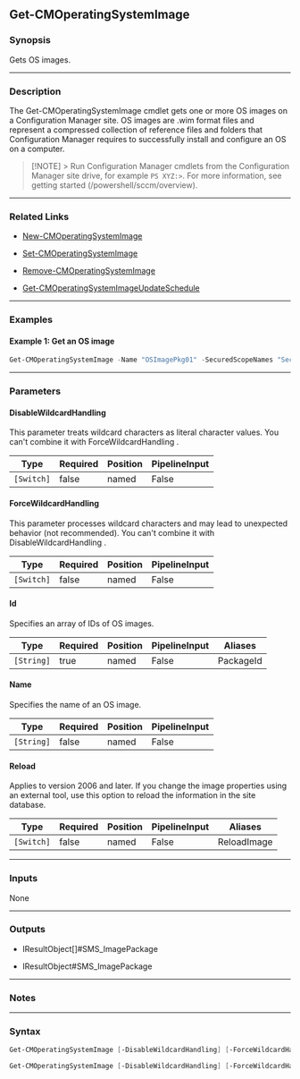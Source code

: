Get-CMOperatingSystemImage
--------------------------




### Synopsis
Gets OS images.



---


### Description

The Get-CMOperatingSystemImage cmdlet gets one or more OS images on a Configuration Manager site. OS images are .wim format files and represent a compressed collection of reference files and folders that Configuration Manager requires to successfully install and configure an OS on a computer.



> [!NOTE] > Run Configuration Manager cmdlets from the Configuration Manager site drive, for example `PS XYZ:>`. For more information, see getting started (/powershell/sccm/overview).



---


### Related Links
* [New-CMOperatingSystemImage](New-CMOperatingSystemImage)



* [Set-CMOperatingSystemImage](Set-CMOperatingSystemImage)



* [Remove-CMOperatingSystemImage](Remove-CMOperatingSystemImage)



* [Get-CMOperatingSystemImageUpdateSchedule](Get-CMOperatingSystemImageUpdateSchedule)





---


### Examples
#### Example 1: Get an OS image
```PowerShell
Get-CMOperatingSystemImage -Name "OSImagePkg01" -SecuredScopeNames "SecScope02"
```



---


### Parameters
#### **DisableWildcardHandling**

This parameter treats wildcard characters as literal character values. You can't combine it with ForceWildcardHandling .






|Type      |Required|Position|PipelineInput|
|----------|--------|--------|-------------|
|`[Switch]`|false   |named   |False        |



#### **ForceWildcardHandling**

This parameter processes wildcard characters and may lead to unexpected behavior (not recommended). You can't combine it with DisableWildcardHandling .






|Type      |Required|Position|PipelineInput|
|----------|--------|--------|-------------|
|`[Switch]`|false   |named   |False        |



#### **Id**

Specifies an array of IDs of OS images.






|Type      |Required|Position|PipelineInput|Aliases  |
|----------|--------|--------|-------------|---------|
|`[String]`|true    |named   |False        |PackageId|



#### **Name**

Specifies the name of an OS image.






|Type      |Required|Position|PipelineInput|
|----------|--------|--------|-------------|
|`[String]`|false   |named   |False        |



#### **Reload**

Applies to version 2006 and later. If you change the image properties using an external tool, use this option to reload the information in the site database.






|Type      |Required|Position|PipelineInput|Aliases    |
|----------|--------|--------|-------------|-----------|
|`[Switch]`|false   |named   |False        |ReloadImage|





---


### Inputs
None





---


### Outputs
* IResultObject[]#SMS_ImagePackage


* IResultObject#SMS_ImagePackage






---


### Notes




---


### Syntax
```PowerShell
Get-CMOperatingSystemImage [-DisableWildcardHandling] [-ForceWildcardHandling] -Id <String> [-Reload] [<CommonParameters>]
```
```PowerShell
Get-CMOperatingSystemImage [-DisableWildcardHandling] [-ForceWildcardHandling] [-Name <String>] [-Reload] [<CommonParameters>]
```
